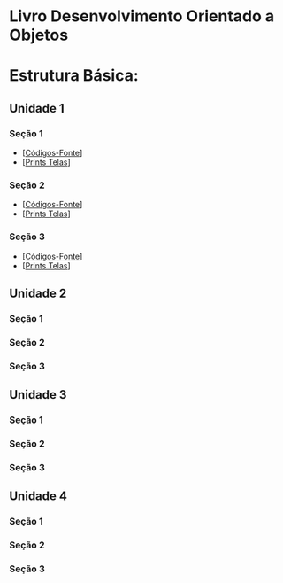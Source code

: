 # Livro Desenvolvimento Orientado a Objetos

# Estrutura Básica:

## Unidade 1

### Seção 1

* [[Códigos-Fonte](./src/unidade1/secao1/)]
* [[Prints Telas](./img/unidade1/secao1/)]

### Seção 2

* [[Códigos-Fonte](./src/unidade1/secao2/)]
* [[Prints Telas](./img/unidade1/secao2/)]

### Seção 3

* [[Códigos-Fonte](./src/unidade1/secao3/)]
* [[Prints Telas](./img/unidade1/secao3/)]

## Unidade 2

### Seção 1

### Seção 2

### Seção 3

## Unidade 3

### Seção 1

### Seção 2

### Seção 3

## Unidade 4

### Seção 1

### Seção 2

### Seção 3
